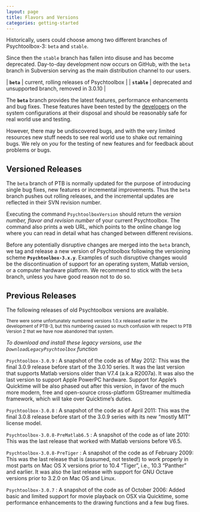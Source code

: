 ```yaml
---
layout: page
title: Flavors and Versions
categories: getting-started
---
```


Historically, users could choose among two different branches of Psychtoolbox-3: `beta` and `stable`.

Since then the `stable` branch has fallen into disuse and has become
deprecated. Day-to-day development now occurs on GitHub, with the `beta` branch
in Subversion serving as the main distribution channel to our users.

| **`beta`**    | current, rolling releases of Psychtoolbox             |
| **`stable`**  | deprecated and unsupported branch, removed in 3.0.10  |

The **`beta`** branch provides the latest features, performance enhancements
and bug fixes. These features have been tested by the [developers][] on the
system configurations at their disposal and should be reasonably safe for real
world use and testing.

However, there may be undiscovered bugs, and with the very limited resources
new stuff needs to see real world use to shake out remaining bugs. We rely on
*you* for the testing of new features and for feedback about problems or bugs.

Versioned Releases
------------------

The `beta` branch of PTB is normally updated for the purpose of introducing
single bug fixes, new features or incremental improvements. Thus the `beta`
branch pushes out rolling releases, and the incremental updates are
reflected in their SVN revision number. 

Executing the command `PsychtoolboxVersion` should return the *version number,
flavor and revision number* of your current Psychtoolbox. The command also
prints a web URL, which points to the online change log where you can read in
detail what has changed between different revisions.

Before any potentially disruptive changes are merged into the `beta` branch, we
tag and release a new version of Psychtoolbox following the versioning scheme
**`Psychtoolbox-3.x.y`**.  Examples of such disruptive changes would be the
discontinuation of support for an operating system, Matlab version, or a computer
hardware platform. We recommend to stick with the `beta` branch, unless you
have good reason not to do so.

Previous Releases
-----------------

The following releases of old Psychtoolbox versions are available.

<small>There were some unfortunately numbered versions 1.0.x released earlier in the
development of PTB-3, but this numbering caused so much confusion with respect
to PTB Version 2 that we have now abandoned that system.</small>

*To download and install these legacy versions, use the
`DownloadLegacyPsychtoolbox` function*

`Psychtoolbox-3.0.9`
   : A snapshot of the code as of May 2012: This was the final 3.0.9 release
     before start of the 3.0.10 series. It was the last version that supports
     Matlab versions older than V7.4 (a.k.a R2007a). It was also the last version
     to support Apple PowerPC hardware. Support for Apple’s Quicktime will be
     also phased out after this version, in favor of the much more modern, free
     and open-source cross-platform GStreamer multimedia framework, which will
     take over Quicktime’s duties.

`Psychtoolbox-3.0.8`
   : A snapshot of the code as of April 2011: This was the final 3.0.8 release
     before start of the 3.0.9 series with its new “mostly MIT” license model.

`Psychtoolbox-3.0.8-PreMatlab6.5`
   : A snapshot of the code as of late 2010: This was the last release that worked
     with Matlab versions before V6.5.

`Psychtoolbox-3.0.8-PreTiger`
   : A snapshot of the code as of February 2009: This was the last release
     that is (assumed, not tested!) to work properly in most parts on Mac OS X
     versions prior to 10.4 “Tiger”, i.e., 10.3 “Panther” and earlier. It was also
     the last release with support for GNU Octave versions prior to 3.2.0 on Mac
     OS and Linux.

`Psychtoolbox-3.0.7`
   : A snapshot of the code as of October 2006: Added basic and limited support
     for movie playback on OSX via Quicktime, some performance enhancements to the
     drawing functions and a few bug fixes. 

  [developers]: http://psychtoolbox.org/CurrentActiveDevelopers
